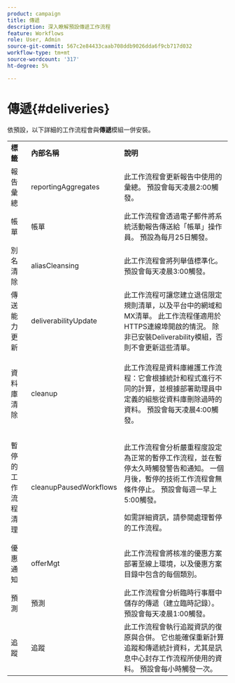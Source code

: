 ```yaml
---
product: campaign
title: 傳遞
description: 深入瞭解預設傳遞工作流程
feature: Workflows
role: User, Admin
source-git-commit: 567c2e84433caab708ddb9026dda6f9cb717d032
workflow-type: tm+mt
source-wordcount: '317'
ht-degree: 5%

---
```



# 傳遞{#deliveries}



依預設，以下詳細的工作流程會與&#x200B;**傳遞**&#x200B;模組一併安裝。

<table> 
 <tbody> 
  <tr> 
   <td> <strong>標籤</strong><br /> </td> 
   <td> <strong>內部名稱</strong><br /> </td> 
   <td> <strong>說明</strong><br /> </td> 
  </tr> 
  <tr> 
   <td> <span class="uicontrol">報告彙總</span> <br /> </td> 
   <td> <span class="uicontrol">reportingAggregates</span> <br /> </td> 
   <td> 此工作流程會更新報告中使用的彙總。 預設會每天凌晨2:00觸發。<br /> </td> 
  </tr> 
  <tr> 
   <td> <span class="uicontrol">帳單</span> <br /> </td> 
   <td> <span class="uicontrol">帳單</span> <br /> </td> 
   <td> 此工作流程會透過電子郵件將系統活動報告傳送給「帳單」操作員。 預設為每月25日觸發。<br /> </td> 
  </tr> 
  <tr> 
   <td> <span class="uicontrol">別名清除</span> <br /> </td> 
   <td> <span class="uicontrol">aliasCleansing</span> <br /> </td> 
   <td> 此工作流程會將列舉值標準化。 預設會每天凌晨3:00觸發。<br /> </td> 
  </tr> 
  <tr> 
   <td> <span class="uicontrol">傳送能力更新</span> <br /> </td> 
   <td> <span class="uicontrol">deliverabilityUpdate</span> <br /> </td> 
   <td> 此工作流程可讓您建立退信限定規則清單，以及平台中的網域和MX清單。 此工作流程僅適用於HTTPS連線埠開啟的情況。 除非已安裝Deliverability模組，否則不會更新這些清單。<br /> </td> 
  </tr> 
  <tr> 
   <td> <span class="uicontrol">資料庫清除</span> <br /> </td> 
   <td> <span class="uicontrol">cleanup</span> <br /> </td> 
   <td> <p>此工作流程是資料庫維護工作流程：它會根據統計和程式進行不同的計算，並根據部署助理員中定義的組態從資料庫刪除過時的資料。 預設會每天凌晨4:00觸發。</p></td> 
  </tr> 
  <tr> 
   <td> <span class="uicontrol">暫停的工作流程清理</span> <br /> </td> 
   <td> <span class="uicontrol">cleanupPausedWorkflows</span> <br /> </td> 
   <td> <p>此工作流程會分析嚴重程度設定為正常的暫停工作流程，並在暫停太久時觸發警告和通知。 一個月後，暫停的技術工作流程會無條件停止。 預設會每週一早上5:00觸發。</p> <p>如需詳細資訊，請參閱處理暫停的工作流程</a>。</p></td> 
  </tr> 
  <tr> 
   <td> <span class="uicontrol">優惠通知</span> <br /> </td> 
   <td> <span class="uicontrol">offerMgt</span> <br /> </td> 
   <td> 此工作流程會將核准的優惠方案部署至線上環境，以及優惠方案目錄中包含的每個類別。<br /> </td> 
  </tr> 
  <tr> 
   <td> <span class="uicontrol">預測</span> <br /> </td> 
   <td> <span class="uicontrol">預測</span> <br /> </td> 
   <td> 此工作流程會分析臨時行事曆中儲存的傳遞（建立臨時記錄）。 預設會每天凌晨1:00觸發。<br /> </td> 
  </tr> 
  <tr> 
   <td> <span class="uicontrol">追蹤</span> <br /> </td> 
   <td> <span class="uicontrol">追蹤</span> <br /> </td> 
   <td> 此工作流程會執行追蹤資訊的復原與合併。 它也能確保重新計算追蹤和傳遞統計資料，尤其是訊息中心封存工作流程所使用的資料。 預設會每小時觸發一次。<br /> </td> 
  </tr> 
 </tbody> 
</table>


